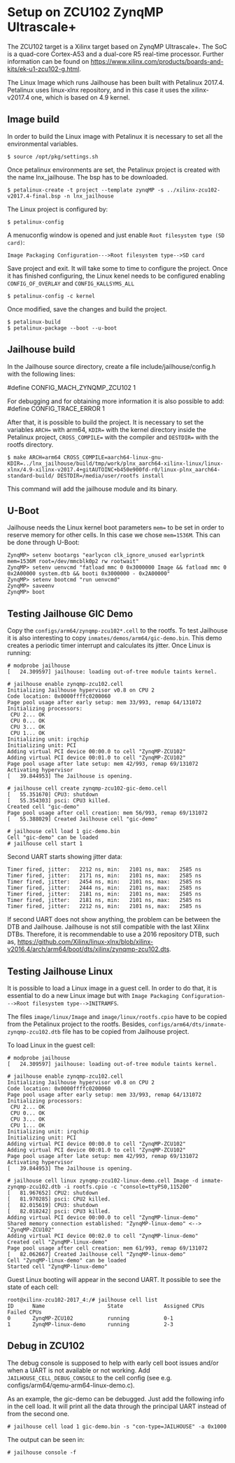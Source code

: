 Setup on ZCU102 ZynqMP Ultrascale+
==================================
The ZCU102 target is a Xilinx target based on ZynqMP Ultrascale+. The SoC is a
quad-core Cortex-A53 and a dual-core R5 real-time processor. Further
information can be found on
https://www.xilinx.com/products/boards-and-kits/ek-u1-zcu102-g.html.

The Linux Image which runs Jailhouse has been built with Petalinux 2017.4.
Petalinux uses linux-xlnx repository, and in this case it uses the
xilinx-v2017.4 one, which is based on 4.9 kernel.


Image build
-----------
In order to build the Linux image with Petalinux it is necessary to set all the
environmental variables. 

    $ source /opt/pkg/settings.sh

Once petalinux environments are set, the Petalinux project is created with the
name lnx_jailhouse. The bsp has to be downloaded.

    $ petalinux-create -t project --template zynqMP -s ../xilinx-zcu102-v2017.4-final.bsp -n lnx_jailhouse

The Linux project is configured by:

    $ petalinux-config 

A menuconfig window is opened and just enable `Root filesystem type (SD card)`:

    Image Packaging Configuration--->Root filesystem type-->SD card

Save project and exit. It will take some to time to configure the project. Once
it has finished configuring, the Linux kenel needs to be configured enabling
`CONFIG_OF_OVERLAY` and `CONFIG_KALLSYMS_ALL`

    $ petalinux-config -c kernel

Once modified, save the changes and build the project.

    $ petalinux-build
    $ petalinux-package --boot --u-boot


Jailhouse build
---------------
In the Jailhouse source directory, create a file include/jailhouse/config.h
with the following lines:

#define CONFIG_MACH_ZYNQMP_ZCU102      1

For debugging and for obtaining more information it is also possible to add:
#define CONFIG_TRACE_ERROR             1


After that, it is possible to build the project. It is necessary to set the
variables `ARCH=` with arm64, `KDIR=` with the kernel directory inside the
Petalinux project, `CROSS_COMPILE=` with the compiler and `DESTDIR=` with the
rootfs directory.

    $ make ARCH=arm64 CROSS_COMPILE=aarch64-linux-gnu- KDIR=../lnx_jailhouse/build/tmp/work/plnx_aarch64-xilinx-linux/linux-xlnx/4.9-xilinx-v2017.4+gitAUTOINC+b450e900fd-r0/linux-plnx_aarch64-standard-build/ DESTDIR=/media/user/rootfs install

This command will add the jailhouse module and its binary.


U-Boot
------
Jailhouse needs the Linux kernel boot parameters `mem=` to be set in order to
reserve memory for other cells. In this case we chose `mem=1536M`. This can be
done through U-Boot:

    ZynqMP> setenv bootargs "earlycon clk_ignore_unused earlyprintk mem=1536M root=/dev/mmcblk0p2 rw rootwait"
    ZynqMP> setenv uenvcmd "fatload mmc 0 0x3000000 Image && fatload mmc 0 0x2A00000 system.dtb && booti 0x3000000 - 0x2A00000"
    ZynqMP> setenv bootcmd "run uenvcmd"
    ZynqMP> saveenv
    ZynqMP> boot


Testing Jailhouse GIC Demo
--------------------------
Copy the `configs/arm64/zynqmp-zcu102*.cell` to the rootfs. To test Jailhouse
it is also interesting to copy `inmates/demos/arm64/gic-demo.bin`. This demo
creates a periodic timer interrupt and calculates its jitter. Once Linux is
running:

    # modprobe jailhouse
    [   24.309597] jailhouse: loading out-of-tree module taints kernel.

    # jailhouse enable zynqmp-zcu102.cell
    Initializing Jailhouse hypervisor v0.8 on CPU 2
    Code location: 0x0000ffffc0200060
    Page pool usage after early setup: mem 33/993, remap 64/131072
    Initializing processors:
     CPU 2... OK
     CPU 0... OK
     CPU 3... OK
     CPU 1... OK
    Initializing unit: irqchip
    Initializing unit: PCI
    Adding virtual PCI device 00:00.0 to cell "ZynqMP-ZCU102"
    Adding virtual PCI device 00:01.0 to cell "ZynqMP-ZCU102"
    Page pool usage after late setup: mem 42/993, remap 69/131072
    Activating hypervisor
    [   39.844953] The Jailhouse is opening.

    # jailhouse cell create zynqmp-zcu102-gic-demo.cell
    [   55.351670] CPU3: shutdown
    [   55.354303] psci: CPU3 killed.
    Created cell "gic-demo"
    Page pool usage after cell creation: mem 56/993, remap 69/131072
    [   55.388029] Created Jailhouse cell "gic-demo"

    # jailhouse cell load 1 gic-demo.bin
    Cell "gic-demo" can be loaded
    # jailhouse cell start 1

Second UART starts showing jitter data:

    Timer fired, jitter:   2212 ns, min:   2101 ns, max:   2585 ns
    Timer fired, jitter:   2171 ns, min:   2101 ns, max:   2585 ns
    Timer fired, jitter:   2454 ns, min:   2101 ns, max:   2585 ns
    Timer fired, jitter:   2444 ns, min:   2101 ns, max:   2585 ns
    Timer fired, jitter:   2181 ns, min:   2101 ns, max:   2585 ns
    Timer fired, jitter:   2181 ns, min:   2101 ns, max:   2585 ns
    Timer fired, jitter:   2212 ns, min:   2101 ns, max:   2585 ns

If second UART does not show anything, the problem can be between the DTB and
Jailhouse. Jailhouse is not still compatible with the last Xilinx DTBs.
Therefore, it is recommendable to use a 2016 repository DTB, such as,
https://github.com/Xilinx/linux-xlnx/blob/xilinx-v2016.4/arch/arm64/boot/dts/xilinx/zynqmp-zcu102.dts.


Testing Jailhouse Linux
-----------------------
It is possible to load a Linux image in a guest cell. In order to do that, it
is essential to do a new Linux image but with
`Image Packaging Configuration--->Root filesystem type-->INITRAMFS`.

The files `image/linux/Image` and `image/linux/rootfs.cpio` have to be copied 
from the Petalinux project to the rootfs. Besides,
`configs/arm64/dts/inmate-zynqmp-zcu102.dtb` file has to be copied from
Jailhouse project. 

To load Linux in the guest cell:

    # modprobe jailhouse
    [   24.309597] jailhouse: loading out-of-tree module taints kernel.

    # jailhouse enable zynqmp-zcu102.cell
    Initializing Jailhouse hypervisor v0.8 on CPU 2
    Code location: 0x0000ffffc0200060
    Page pool usage after early setup: mem 33/993, remap 64/131072
    Initializing processors:
     CPU 2... OK
     CPU 0... OK
     CPU 3... OK
     CPU 1... OK
    Initializing unit: irqchip
    Initializing unit: PCI
    Adding virtual PCI device 00:00.0 to cell "ZynqMP-ZCU102"
    Adding virtual PCI device 00:01.0 to cell "ZynqMP-ZCU102"
    Page pool usage after late setup: mem 42/993, remap 69/131072
    Activating hypervisor
    [   39.844953] The Jailhouse is opening.

    # jailhouse cell linux zynqmp-zcu102-linux-demo.cell Image -d inmate-zynqmp-zcu102.dtb -i rootfs.cpio -c "console=ttyPS0,115200"
    [   81.967652] CPU2: shutdown
    [   81.970285] psci: CPU2 killed.
    [   82.015619] CPU3: shutdown
    [   82.018242] psci: CPU3 killed.
    Adding virtual PCI device 00:00.0 to cell "ZynqMP-linux-demo"
    Shared memory connection established: "ZynqMP-linux-demo" <--> "ZynqMP-ZCU102"
    Adding virtual PCI device 00:02.0 to cell "ZynqMP-linux-demo"
    Created cell "ZynqMP-linux-demo"
    Page pool usage after cell creation: mem 61/993, remap 69/131072
    [   82.062667] Created Jailhouse cell "ZynqMP-linux-demo"
    Cell "ZynqMP-linux-demo" can be loaded
    Started cell "ZynqMP-linux-demo"

Guest Linux booting will appear in the second UART. It possible to see the
state of each cell:

    root@xilinx-zcu102-2017_4:/# jailhouse cell list
    ID      Name                    State             Assigned CPUs           Failed CPUs
    0       ZynqMP-ZCU102           running           0-1
    1       ZynqMP-linux-demo       running           2-3


Debug in ZCU102
---------------
The debug console is supposed to help with early cell boot issues and/or when a
UART is not available or not working. Add `JAILHOUSE_CELL_DEBUG_CONSOLE` to the
cell config (see e.g. configs/arm64/qemu-arm64-linux-demo.c).

As an example, the gic-demo can be debugged. Just add the following info in the
cell load. It will print all the data through the principal UART instead of from
the second one.

    # jailhouse cell load 1 gic-demo.bin -s "con-type=JAILHOUSE" -a 0x1000

The output can be seen in:

    # jailhouse console -f
